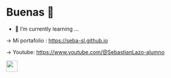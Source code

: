 <h1> Buenas 👋 </h1>

- 🌱 I’m currently learning ...
  
-> Mi portafolio :  https://seba-sl.github.io 


-> Youtube: https://www.youtube.com/@SebastianLazo-alumno


<img src="https://github.com/user-attachments/assets/f34938ce-41de-4a42-8271-9ec471fb3fb1" width="30"></img>


<!--
**Seba-SL/Seba-SL** is a ✨ _special_ ✨ repository because its `README.md` (this file) appears on your GitHub profile.

Here are some ideas to get you started:

- 🔭 I’m currently working on ...
- 🌱 I’m currently learning ...
- 👯 I’m looking to collaborate on ...
- 🤔 I’m looking for help with ...
- 💬 Ask me about ...
- 📫 How to reach me: ...
- 😄 Pronouns: ...
- ⚡ Fun fact: ...
-->
